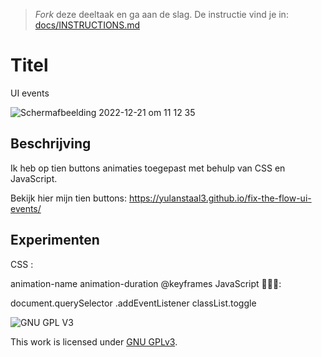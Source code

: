 > _Fork_ deze deeltaak en ga aan de slag. De instructie vind je in: [docs/INSTRUCTIONS.md](docs/INSTRUCTIONS.md)

# Titel
UI events 

![Schermafbeelding 2022-12-21 om 11 12 35](https://user-images.githubusercontent.com/112861488/208880634-73fc2e83-befc-43db-8538-9b1d977eb074.jpeg)

## Beschrijving
Ik heb op tien buttons animaties toegepast met behulp van CSS en JavaScript.

Bekijk hier mijn tien buttons: https://yulanstaal3.github.io/fix-the-flow-ui-events/

## Experimenten

CSS :

animation-name
animation-duration
@keyframes
JavaScript 👩🏿‍💻:

document.querySelector
.addEventListener
classList.toggle


![GNU GPL V3](https://www.gnu.org/graphics/gplv3-127x51.png)

This work is licensed under [GNU GPLv3](./LICENSE).
